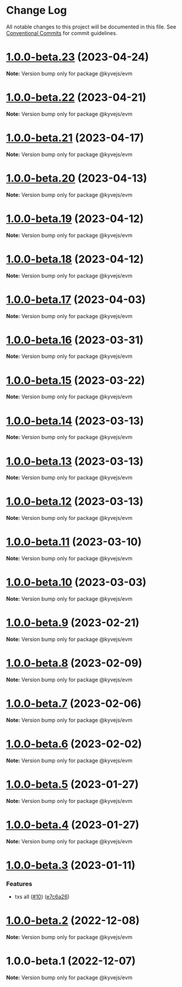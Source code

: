 # Change Log

All notable changes to this project will be documented in this file.
See [Conventional Commits](https://conventionalcommits.org) for commit guidelines.

# [1.0.0-beta.23](https://github.com/KYVENetwork/kyvejs/compare/@kyvejs/evm@1.0.0-beta.22...@kyvejs/evm@1.0.0-beta.23) (2023-04-24)

**Note:** Version bump only for package @kyvejs/evm

# [1.0.0-beta.22](https://github.com/KYVENetwork/kyvejs/compare/@kyvejs/evm@1.0.0-beta.21...@kyvejs/evm@1.0.0-beta.22) (2023-04-21)

**Note:** Version bump only for package @kyvejs/evm

# [1.0.0-beta.21](https://github.com/KYVENetwork/kyvejs/compare/@kyvejs/evm@1.0.0-beta.20...@kyvejs/evm@1.0.0-beta.21) (2023-04-17)

**Note:** Version bump only for package @kyvejs/evm

# [1.0.0-beta.20](https://github.com/KYVENetwork/kyvejs/compare/@kyvejs/evm@1.0.0-beta.19...@kyvejs/evm@1.0.0-beta.20) (2023-04-13)

**Note:** Version bump only for package @kyvejs/evm

# [1.0.0-beta.19](https://github.com/KYVENetwork/kyvejs/compare/@kyvejs/evm@1.0.0-beta.18...@kyvejs/evm@1.0.0-beta.19) (2023-04-12)

**Note:** Version bump only for package @kyvejs/evm

# [1.0.0-beta.18](https://github.com/KYVENetwork/kyvejs/compare/@kyvejs/evm@1.0.0-beta.17...@kyvejs/evm@1.0.0-beta.18) (2023-04-12)

**Note:** Version bump only for package @kyvejs/evm

# [1.0.0-beta.17](https://github.com/KYVENetwork/kyvejs/compare/@kyvejs/evm@1.0.0-beta.16...@kyvejs/evm@1.0.0-beta.17) (2023-04-03)

**Note:** Version bump only for package @kyvejs/evm

# [1.0.0-beta.16](https://github.com/KYVENetwork/kyvejs/compare/@kyvejs/evm@1.0.0-beta.15...@kyvejs/evm@1.0.0-beta.16) (2023-03-31)

**Note:** Version bump only for package @kyvejs/evm

# [1.0.0-beta.15](https://github.com/KYVENetwork/kyvejs/compare/@kyvejs/evm@1.0.0-beta.14...@kyvejs/evm@1.0.0-beta.15) (2023-03-22)

**Note:** Version bump only for package @kyvejs/evm

# [1.0.0-beta.14](https://github.com/KYVENetwork/kyvejs/compare/@kyvejs/evm@1.0.0-beta.13...@kyvejs/evm@1.0.0-beta.14) (2023-03-13)

**Note:** Version bump only for package @kyvejs/evm

# [1.0.0-beta.13](https://github.com/KYVENetwork/kyvejs/compare/@kyvejs/evm@1.0.0-beta.12...@kyvejs/evm@1.0.0-beta.13) (2023-03-13)

**Note:** Version bump only for package @kyvejs/evm

# [1.0.0-beta.12](https://github.com/KYVENetwork/kyvejs/compare/@kyvejs/evm@1.0.0-beta.11...@kyvejs/evm@1.0.0-beta.12) (2023-03-13)

**Note:** Version bump only for package @kyvejs/evm

# [1.0.0-beta.11](https://github.com/KYVENetwork/kyvejs/compare/@kyvejs/evm@1.0.0-beta.10...@kyvejs/evm@1.0.0-beta.11) (2023-03-10)

**Note:** Version bump only for package @kyvejs/evm

# [1.0.0-beta.10](https://github.com/KYVENetwork/kyvejs/compare/@kyvejs/evm@1.0.0-beta.9...@kyvejs/evm@1.0.0-beta.10) (2023-03-03)

**Note:** Version bump only for package @kyvejs/evm

# [1.0.0-beta.9](https://github.com/KYVENetwork/kyvejs/compare/@kyvejs/evm@1.0.0-beta.8...@kyvejs/evm@1.0.0-beta.9) (2023-02-21)

**Note:** Version bump only for package @kyvejs/evm

# [1.0.0-beta.8](https://github.com/KYVENetwork/kyvejs/compare/@kyvejs/evm@1.0.0-beta.7...@kyvejs/evm@1.0.0-beta.8) (2023-02-09)

**Note:** Version bump only for package @kyvejs/evm

# [1.0.0-beta.7](https://github.com/KYVENetwork/kyvejs/compare/@kyvejs/evm@1.0.0-beta.6...@kyvejs/evm@1.0.0-beta.7) (2023-02-06)

**Note:** Version bump only for package @kyvejs/evm

# [1.0.0-beta.6](https://github.com/KYVENetwork/kyvejs/compare/@kyvejs/evm@1.0.0-beta.5...@kyvejs/evm@1.0.0-beta.6) (2023-02-02)

**Note:** Version bump only for package @kyvejs/evm

# [1.0.0-beta.5](https://github.com/KYVENetwork/kyvejs/compare/@kyvejs/evm@1.0.0-beta.4...@kyvejs/evm@1.0.0-beta.5) (2023-01-27)

**Note:** Version bump only for package @kyvejs/evm

# [1.0.0-beta.4](https://github.com/KYVENetwork/kyvejs/compare/@kyvejs/evm@1.0.0-beta.3...@kyvejs/evm@1.0.0-beta.4) (2023-01-27)

**Note:** Version bump only for package @kyvejs/evm

# [1.0.0-beta.3](https://github.com/KYVENetwork/kyvejs/compare/@kyvejs/evm@1.0.0-beta.2...@kyvejs/evm@1.0.0-beta.3) (2023-01-11)

### Features

- txs all ([#10](https://github.com/KYVENetwork/kyvejs/issues/10)) ([e7c6a26](https://github.com/KYVENetwork/kyvejs/commit/e7c6a26bfd21a9193fee46b4e137f7998d46fcfd))

# [1.0.0-beta.2](https://github.com/KYVENetwork/kyvejs/compare/@kyvejs/evm@1.0.0-beta.1...@kyvejs/evm@1.0.0-beta.2) (2022-12-08)

**Note:** Version bump only for package @kyvejs/evm

# 1.0.0-beta.1 (2022-12-07)

**Note:** Version bump only for package @kyvejs/evm
